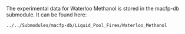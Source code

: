 The experimental data for Waterloo Methanol is stored in the macfp-db submodule.  It can be found here:

`../../Submodules/macfp-db/Liquid_Pool_Fires/Waterloo_Methanol`

